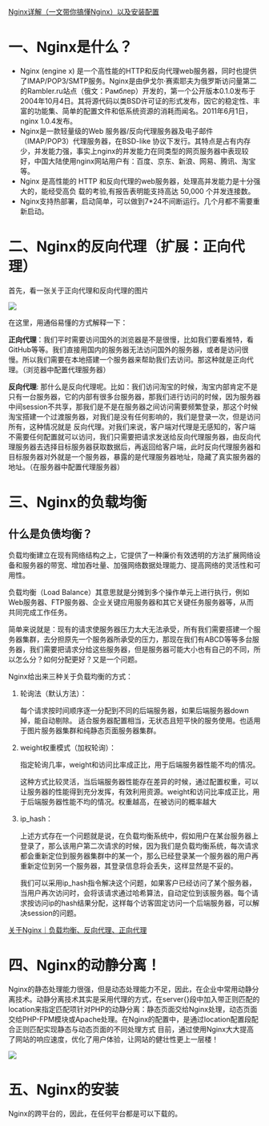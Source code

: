 <a href="https://blog.csdn.net/hyfsbxg/article/details/122322125">Nginx详解（一文带你搞懂Nginx）以及安装配置</a>


# 一、Nginx是什么？
* Nginx (engine x) 是一个高性能的HTTP和反向代理web服务器，同时也提供了IMAP/POP3/SMTP服务。Nginx是由伊戈尔·赛索耶夫为俄罗斯访问量第二的Rambler.ru站点（俄文：Рамблер）开发的，第一个公开版本0.1.0发布于2004年10月4日。其将源代码以类BSD许可证的形式发布，因它的稳定性、丰富的功能集、简单的配置文件和低系统资源的消耗而闻名。2011年6月1日，nginx 1.0.4发布。
* Nginx是一款轻量级的Web 服务器/反向代理服务器及电子邮件（IMAP/POP3）代理服务器，在BSD-like 协议下发行。其特点是占有内存少，并发能力强，事实上nginx的并发能力在同类型的网页服务器中表现较好，中国大陆使用nginx网站用户有：百度、京东、新浪、网易、腾讯、淘宝等。
* Nginx 是高性能的 HTTP 和反向代理的web服务器，处理高并发能力是十分强大的，能经受高负 载的考验,有报告表明能支持高达 50,000 个并发连接数。
* Nginx支持热部署，启动简单，可以做到7*24不间断运行。几个月都不需要重新启动。

# 二、Nginx的反向代理（扩展：正向代理）

首先，看一张关于正向代理和反向代理的图片

![](https://cdn.jsdelivr.net/gh/lcekold/blogimage@main/Network/fxdlzxdl.png)

在这里，用通俗易懂的方式解释一下：

**正向代理**：我们平时需要访问国外的浏览器是不是很慢，比如我们要看推特，看GitHub等等。我们直接用国内的服务器无法访问国外的服务器，或者是访问很慢。所以我们需要在本地搭建一个服务器来帮助我们去访问。那这种就是正向代理。（浏览器中配置代理服务器）

**反向代理**: 那什么是反向代理呢。比如：我们访问淘宝的时候，淘宝内部肯定不是只有一台服务器，它的内部有很多台服务器，那我们进行访问的时候，因为服务器中间session不共享，那我们是不是在服务器之间访问需要频繁登录，那这个时候淘宝搭建一个过渡服务器，对我们是没有任何影响的，我们是登录一次，但是访问所有，这种情况就是 反向代理。对我们来说，客户端对代理是无感知的，客户端不需要任何配置就可以访问，我们只需要把请求发送给反向代理服务器，由反向代理服务器去选择目标服务器获取数据后，再返回给客户端，此时反向代理服务器和目标服务器对外就是一个服务器，暴露的是代理服务器地址，隐藏了真实服务器的地址。（在服务器中配置代理服务器）

# 三、Nginx的负载均衡

## 什么是负债均衡？
负载均衡建立在现有网络结构之上，它提供了一种廉价有效透明的方法扩展网络设备和服务器的带宽、增加吞吐量、加强网络数据处理能力、提高网络的灵活性和可用性。

负载均衡（Load Balance）其意思就是分摊到多个操作单元上进行执行，例如Web服务器、FTP服务器、企业关键应用服务器和其它关键任务服务器等，从而共同完成工作任务。

简单来说就是：现有的请求使服务器压力太大无法承受，所有我们需要搭建一个服务器集群，去分担原先一个服务器所承受的压力，那现在我们有ABCD等等多台服务器，我们需要把请求分给这些服务器，但是服务器可能大小也有自己的不同，所以怎么分？如何分配更好？又是一个问题。

Nginx给出来三种关于负载均衡的方式：

1. 轮询法（默认方法）：

    每个请求按时间顺序逐一分配到不同的后端服务器，如果后端服务器down掉，能自动剔除。
适合服务器配置相当，无状态且短平快的服务使用。也适用于图片服务器集群和纯静态页面服务器集群。
2. weight权重模式（加权轮询）：

    指定轮询几率，weight和访问比率成正比，用于后端服务器性能不均的情况。

    这种方式比较灵活，当后端服务器性能存在差异的时候，通过配置权重，可以让服务器的性能得到充分发挥，有效利用资源。weight和访问比率成正比，用于后端服务器性能不均的情况。权重越高，在被访问的概率越大
3. ip_hash：

    上述方式存在一个问题就是说，在负载均衡系统中，假如用户在某台服务器上登录了，那么该用户第二次请求的时候，因为我们是负载均衡系统，每次请求都会重新定位到服务器集群中的某一个，那么已经登录某一个服务器的用户再重新定位到另一个服务器，其登录信息将会丢失，这样显然是不妥的。

    我们可以采用ip_hash指令解决这个问题，如果客户已经访问了某个服务器，当用户再次访问时，会将该请求通过哈希算法，自动定位到该服务器。每个请求按访问ip的hash结果分配，这样每个访客固定访问一个后端服务器，可以解决session的问题。

<a href="https://www.bilibili.com/video/BV1vm4y1z7EB/?spm_id_from=333.337.search-card.all.click&vd_source=5be5e86b9e7c139662b138b3a67af7cb">关于Nginx｜负载均衡、反向代理、正向代理</a>

# 四、Nginx的动静分离！

Nginx的静态处理能力很强，但是动态处理能力不足，因此，在企业中常用动静分离技术。动静分离技术其实是采用代理的方式，在server{}段中加入带正则匹配的location来指定匹配项针对PHP的动静分离：静态页面交给Nginx处理，动态页面交给PHP-FPM模块或Apache处理。在Nginx的配置中，是通过location配置段配合正则匹配实现静态与动态页面的不同处理方式
目前，通过使用Nginx大大提高了网站的响应速度，优化了用户体验，让网站的健壮性更上一层楼！

![](https://cdn.jsdelivr.net/gh/lcekold/blogimage@main/Network/nginxdjfl.png)

# 五、Nginx的安装

Nginx的跨平台的，因此，在任何平台都是可以下载的。



